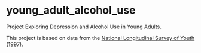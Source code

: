 # young_adult_alcohol_use
Project Exploring Depression and Alcohol Use in Young Adults.

This project is based on data from the [National Longitudinal Survey of Youth (1997)](https://www.bls.gov/nls/nlsy97.htm).
